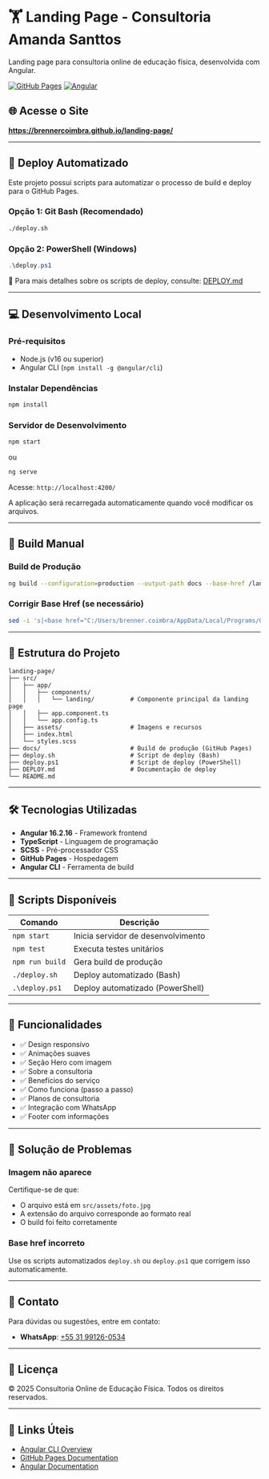 # 🏋️ Landing Page - Consultoria Amanda Santtos

Landing page para consultoria online de educação física, desenvolvida com Angular.

[![GitHub Pages](https://img.shields.io/badge/GitHub%20Pages-Live-success)](https://brennercoimbra.github.io/landing-page/)
[![Angular](https://img.shields.io/badge/Angular-16.2.16-red)](https://angular.io/)

## 🌐 Acesse o Site

**https://brennercoimbra.github.io/landing-page/**

---

## 🚀 Deploy Automatizado

Este projeto possui scripts para automatizar o processo de build e deploy para o GitHub Pages.

### Opção 1: Git Bash (Recomendado)

```bash
./deploy.sh
```

### Opção 2: PowerShell (Windows)

```powershell
.\deploy.ps1
```

📖 Para mais detalhes sobre os scripts de deploy, consulte: [DEPLOY.md](DEPLOY.md)

---

## 💻 Desenvolvimento Local

### Pré-requisitos

- Node.js (v16 ou superior)
- Angular CLI (`npm install -g @angular/cli`)

### Instalar Dependências

```bash
npm install
```

### Servidor de Desenvolvimento

```bash
npm start
```

ou

```bash
ng serve
```

Acesse: `http://localhost:4200/`

A aplicação será recarregada automaticamente quando você modificar os arquivos.

---

## 🔨 Build Manual

### Build de Produção

```bash
ng build --configuration=production --output-path docs --base-href /landing-page/
```

### Corrigir Base Href (se necessário)

```bash
sed -i 's|<base href="C:/Users/brenner.coimbra/AppData/Local/Programs/Git/landing-page/">|<base href="/landing-page/">|g' docs/index.html
```

---

## 📁 Estrutura do Projeto

```
landing-page/
├── src/
│   ├── app/
│   │   ├── components/
│   │   │   └── landing/          # Componente principal da landing page
│   │   ├── app.component.ts
│   │   └── app.config.ts
│   ├── assets/                   # Imagens e recursos
│   ├── index.html
│   └── styles.scss
├── docs/                         # Build de produção (GitHub Pages)
├── deploy.sh                     # Script de deploy (Bash)
├── deploy.ps1                    # Script de deploy (PowerShell)
├── DEPLOY.md                     # Documentação de deploy
└── README.md
```

---

## 🛠️ Tecnologias Utilizadas

- **Angular 16.2.16** - Framework frontend
- **TypeScript** - Linguagem de programação
- **SCSS** - Pré-processador CSS
- **GitHub Pages** - Hospedagem
- **Angular CLI** - Ferramenta de build

---

## 📝 Scripts Disponíveis

| Comando         | Descrição                          |
| --------------- | ---------------------------------- |
| `npm start`     | Inicia servidor de desenvolvimento |
| `npm test`      | Executa testes unitários           |
| `npm run build` | Gera build de produção             |
| `./deploy.sh`   | Deploy automatizado (Bash)         |
| `.\deploy.ps1`  | Deploy automatizado (PowerShell)   |

---

## 🎨 Funcionalidades

- ✅ Design responsivo
- ✅ Animações suaves
- ✅ Seção Hero com imagem
- ✅ Sobre a consultoria
- ✅ Benefícios do serviço
- ✅ Como funciona (passo a passo)
- ✅ Planos de consultoria
- ✅ Integração com WhatsApp
- ✅ Footer com informações

---

## 🐛 Solução de Problemas

### Imagem não aparece

Certifique-se de que:

- O arquivo está em `src/assets/foto.jpg`
- A extensão do arquivo corresponde ao formato real
- O build foi feito corretamente

### Base href incorreto

Use os scripts automatizados `deploy.sh` ou `deploy.ps1` que corrigem isso automaticamente.

---

## 📧 Contato

Para dúvidas ou sugestões, entre em contato:

- **WhatsApp**: [+55 31 99126-0534](https://wa.me/5531991260534)

---

## 📄 Licença

© 2025 Consultoria Online de Educação Física. Todos os direitos reservados.

---

## 🔗 Links Úteis

- [Angular CLI Overview](https://angular.io/cli)
- [GitHub Pages Documentation](https://docs.github.com/en/pages)
- [Angular Documentation](https://angular.io/docs)
